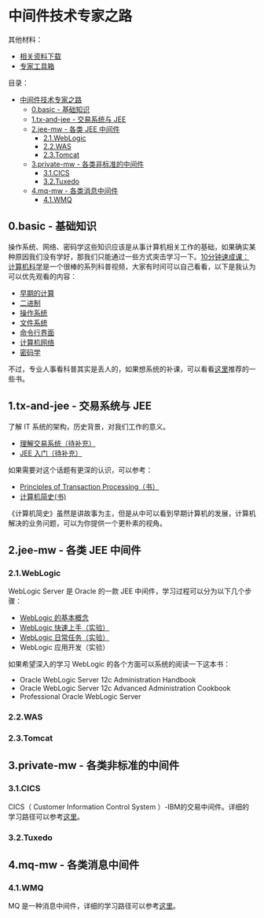 # 中间件技术专家之路

其他材料：

* [相关资料下载](https://www.jianguoyun.com/p/DTf1CzQQko7ZCRjc74QE)
* [专家工具箱](./toolkit/README.md)

目录：

- [中间件技术专家之路](#中间件技术专家之路)
  - [0.basic - 基础知识](#0basic---基础知识)
  - [1.tx-and-jee - 交易系统与 JEE](#1tx-and-jee---交易系统与-jee)
  - [2.jee-mw - 各类 JEE 中间件](#2jee-mw---各类-jee-中间件)
    - [2.1.WebLogic](#21weblogic)
    - [2.2.WAS](#22was)
    - [2.3.Tomcat](#23tomcat)
  - [3.private-mw - 各类非标准的中间件](#3private-mw---各类非标准的中间件)
    - [3.1.CICS](#31cics)
    - [3.2.Tuxedo](#32tuxedo)
  - [4.mq-mw - 各类消息中间件](#4mq-mw---各类消息中间件)
    - [4.1.WMQ](#41wmq)

## 0.basic - 基础知识

操作系统、网络、密码学这些知识应该是从事计算机相关工作的基础，如果确实某种原因我们没有学好，那我们只能通过一些方式突击学习一下。[10分钟速成课：计算机科学](https://space.bilibili.com/5385034/channel/detail?cid=16059&ctype=0)是一个很棒的系列科普视频，大家有时间可以自己看看，以下是我认为可以优先观看的内容：

* [早期的计算](https://www.bilibili.com/video/BV1ux41117nh)
* [二进制](https://www.bilibili.com/video/BV13x41167PZ)
* [操作系统](https://www.bilibili.com/video/BV1kW411h7y2)
* [文件系统](https://www.bilibili.com/video/BV1ZW411h7Wf)
* [命令行界面](https://www.bilibili.com/video/BV1nW411875k)
* [计算机网络](https://www.bilibili.com/video/BV1rW411J7dB)
* [密码学](https://www.bilibili.com/video/BV1dW411p7Hi)

不过，专业人事看科普其实是丢人的，如果想系统的补课，可以看看[这里](./basic/README.md)推荐的一些书。

## 1.tx-and-jee - 交易系统与 JEE

了解 IT 系统的架构，历史背景，对我们工作的意义。

* [理解交易系统（待补充）]()
* [JEE 入门（待补充）]()

如果需要对这个话题有更深的认识，可以参考：

* [Principles of Transaction Processing（书）](https://book.douban.com/subject/3734011/)
* [计算机简史(书)](https://book.douban.com/subject/35043034/)

《计算机简史》虽然是讲故事为主，但是从中可以看到早期计算机的发展，计算机解决的业务问题，可以为你提供一个更朴素的视角。

## 2.jee-mw - 各类 JEE 中间件

### 2.1.WebLogic

WebLogic Server 是 Oracle 的一款 JEE 中间件，学习过程可以分为以下几个步骤：

* [WebLogic 的基本概念](./mw/wls/wls-quickstart.md)
* [WebLogic 快速上手（实验）](./mw/wls/wls-quickstart.md)
* [WebLogic 日常任务（实验）](./mw/wls/common-tasks.md)
* WebLogic 应用开发（实验） 

如果希望深入的学习 WebLogic 的各个方面可以系统的阅读一下这本书：

* Oracle WebLogic Server 12c Administration Handbook
* Oracle WebLogic Server 12c Advanced Administration Cookbook
* Professional Oracle WebLogic Server

### 2.2.WAS

### 2.3.Tomcat

## 3.private-mw - 各类非标准的中间件

### 3.1.CICS

CICS（ Customer Information Control System ）-IBM的交易中间件。详细的学习路径可以参考[这里](./mw/cics/README.md)。

### 3.2.Tuxedo

## 4.mq-mw - 各类消息中间件

### 4.1.WMQ

MQ 是一种消息中间件，详细的学习路径可以参考[这里](./mw/wmq/README.md)。

